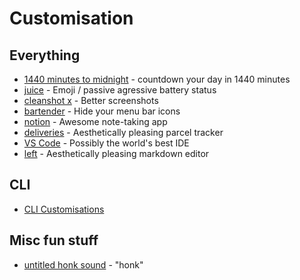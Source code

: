 # Customisation

## Everything

* [1440 minutes to midnight](https://apps.apple.com/gb/app/1440-minutes-left-today/id1483764819?mt=12) - countdown your day in 1440 minutes
* [juice](https://github.com/brianmichel/Juice) - Emoji / passive agressive battery status
* [cleanshot x](https://cleanshot.com) - Better screenshots
* [bartender](https://www.macbartender.com) - Hide your menu bar icons
* [notion](https://notion.so) - Awesome note-taking app
* [deliveries](https://apps.apple.com/gb/app/deliveries/id290986013) - Aesthetically pleasing parcel tracker
* [VS Code](https://code.visualstudio.com) - Possibly the world's best IDE
* [left](https://github.com/hundredrabbits/Left) - Aesthetically pleasing markdown editor

## CLI

* [CLI Customisations](../cli/zsh.md)

## Misc fun stuff

* [untitled honk sound](https://twitter.com/davidcelis/status/1189702177435947009?s=20) - "honk"
